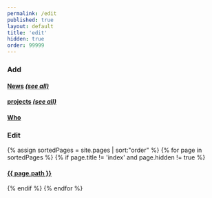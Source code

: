 ```yaml
---
permalink: /edit
published: true
layout: default
title: 'edit'
hidden: true
order: 99999
---
```

<h3>Add</h3>
<h4>
  <a href="http://prose.io/#reimertz/ixd/new/master/_news" target="_blank">News</a>
  <a href="http://prose.io/#reimertz/ixd/tree/master/_news" target="_blank"><i>(see all)</i></a>
</h4>

<h4>
  <a href="http://prose.io/#reimertz/ixd/new/master/_projects" target="_blank">projects</a>
  <a href="http://prose.io/#reimertz/ixd/tree/master/_projects" target="_blank"><i>(see all)</i></a>
</h4>

<h4>
  <a href="http://prose.io/#reimertz/ixd/tree/master/_data/who" target="_blank">Who</a>
</h4>

<h3>Edit</h3>

{% assign sortedPages = site.pages | sort:"order" %}
{% for page in sortedPages %}
  {% if page.title !=  'index' and page.hidden != true %}
<h4><a href="http://prose.io/#reimertz/ixd/edit/master/{{ page.path }}" target="_blank">{{ page.path }}</a></h4>
  {% endif %}
{% endfor %}

